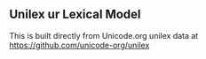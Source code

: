 Unilex ur Lexical Model
----------------------

This is built directly from Unicode.org unilex data at
https://github.com/unicode-org/unilex
